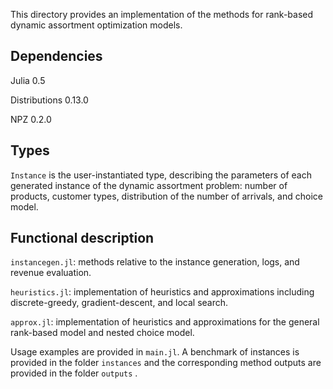 This directory provides an implementation of the methods for rank-based dynamic assortment optimization models.

## Dependencies

Julia 0.5

Distributions 0.13.0

NPZ 0.2.0

## Types

`Instance` is the user-instantiated type, describing the parameters of each generated instance of the dynamic assortment problem: number of products, customer types, distribution of the number of arrivals, and choice model.

## Functional description

`instancegen.jl`: methods relative to the instance generation, logs, and revenue evaluation.

`heuristics.jl`: implementation of heuristics and approximations including discrete-greedy, gradient-descent, and local search.

`approx.jl`: implementation of heuristics and approximations for the general rank-based model and nested choice model.

Usage examples are provided in `main.jl`. A benchmark of instances is provided in the folder `instances` and the corresponding method outputs are provided in the folder `outputs` .